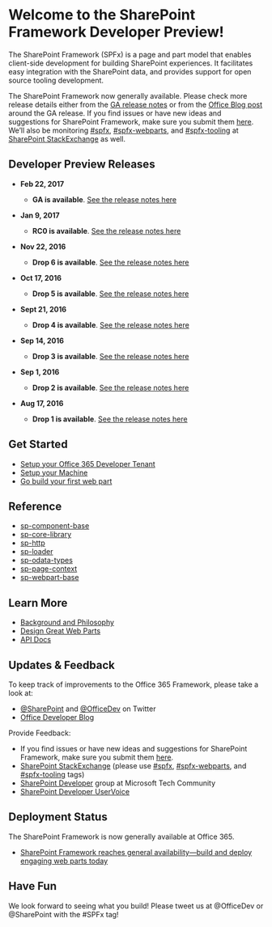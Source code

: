 # Welcome to the SharePoint Framework Developer Preview!

The SharePoint Framework (SPFx) is a page and part model that enables client-side development for building SharePoint experiences. It facilitates easy integration with the SharePoint data, and provides support for open source tooling development.

The SharePoint Framework now generally available. Please check more release details either from the [GA release notes](https://github.com/SharePoint/sp-dev-docs/wiki/Release-Notes-GA) or from the [Office Blog post](https://blogs.office.com/2017/02/23/sharepoint-framework-reaches-general-availability-build-and-deploy-engaging-web-parts-today/) around the GA release. If you find issues or have new ideas and suggestions for SharePoint Framework, make sure you submit them [here](https://github.com/SharePoint/sp-dev-docs/issues). We’ll also be monitoring [#spfx](http://sharepoint.stackexchange.com/tags/spfx/), [#spfx-webparts](http://sharepoint.stackexchange.com/tags/spfx-webparts/), and [#spfx-tooling](http://sharepoint.stackexchange.com/tags/spfx-tooling/) at [SharePoint StackExchange](http://sharepoint.stackexchange.com/) as well.

## Developer Preview Releases

* **Feb 22, 2017**
   *  **GA is available**.  [See the release notes here](https://github.com/SharePoint/sp-dev-docs/wiki/Release-Notes-GA)

* **Jan 9, 2017**
   *  **RC0 is available**.  [See the release notes here](https://github.com/SharePoint/sp-dev-docs/wiki/Release-Notes-RC0)

* **Nov 22, 2016**
   *  **Drop 6 is available**.  [See the release notes here](https://github.com/SharePoint/sp-dev-docs/wiki/Release-Notes-Drop-6)

* **Oct 17, 2016**
   *  **Drop 5 is available**.  [See the release notes here](https://github.com/SharePoint/sp-dev-docs/wiki/Release-Notes-Drop-5)

* **Sept 21, 2016**
   *  **Drop 4 is available**.  [See the release notes here](https://github.com/SharePoint/sp-dev-docs/wiki/Release-Notes-Drop-4-and-MDL2)

* **Sep 14, 2016**
   *  **Drop 3 is available**.  [See the release notes here](https://github.com/SharePoint/sp-dev-docs/wiki/Release-Notes-Drop-3)
   
* **Sep 1, 2016**
   * **Drop 2 is available**.  [See the release notes here](https://github.com/SharePoint/sp-dev-docs/wiki/Release-Notes-Drop-2)

* **Aug 17, 2016**
   * **Drop 1 is available**.  [See the release notes here](https://github.com/SharePoint/sp-dev-docs/wiki/Drop-1)
   
## Get Started

* [Setup your Office 365 Developer Tenant](http://dev.office.com/sharepoint/docs/spfx/set-up-your-developer-tenant)
* [Setup your Machine](http://dev.office.com/sharepoint/docs/spfx/set-up-your-development-environment)
* [Go build your first web part](http://dev.office.com/sharepoint/docs/spfx/web-parts/get-started/build-a-hello-world-web-part)

## Reference
* [sp-component-base](reference/spfx/sp-component-base-module.md)
* [sp-core-library](reference/spfx/sp-core-library-module.md)
* [sp-http](reference/spfx/sp-http-module.md)
* [sp-loader](reference/spfx/sp-loader-module.md)
* [sp-odata-types](reference/spfx/sp-odata-types-module.md)
* [sp-page-context](reference/spfx/sp-page-context-module.md)
* [sp-webpart-base](reference/spfx/sp-webpart-base-module.md)



## Learn More

* [Background and Philosophy](http://dev.office.com/sharepoint/docs/spfx/sharepoint-framework-overview)
* [Design Great Web Parts](http://dev.office.com/sharepoint/docs/spfx/web-parts/basics/design-considerations-for-web-parts)
* [API Docs](https://sharepoint.github.io/)

## Updates & Feedback

To keep track of improvements to the Office 365 Framework, please take a look at:

* [@SharePoint](https://twitter.com/sharepoint) and [@OfficeDev](https://twitter.com/officedev) on Twitter
* [Office Developer Blog](http://dev.office.com/blogs)

Provide Feedback:

* If you find issues or have new ideas and suggestions for SharePoint Framework, make sure you submit them [here](https://github.com/SharePoint/sp-dev-docs/issues).
* [SharePoint StackExchange](http://sharepoint.stackexchange.com/) (please use [#spfx](http://sharepoint.stackexchange.com/tags/spfx/), [#spfx-webparts](http://sharepoint.stackexchange.com/tags/spfx-webparts/), and [#spfx-tooling](http://sharepoint.stackexchange.com/tags/spfx-tooling/) tags)
* [SharePoint Developer](https://techcommunity.microsoft.com/t5/SharePoint-Developer/bd-p/SharePointDev) group at Microsoft Tech Community
* [SharePoint Developer UserVoice](https://sharepoint.uservoice.com/forums/329220-sharepoint-dev-platform)

## Deployment Status
The SharePoint Framework is now generally available at Office 365.

- [SharePoint Framework reaches general availability—build and deploy engaging web parts today](https://blogs.office.com/2017/02/23/sharepoint-framework-reaches-general-availability-build-and-deploy-engaging-web-parts-today/)

## Have Fun

We look forward to seeing what you build! Please tweet us at @OfficeDev or @SharePoint with the #SPFx tag!
